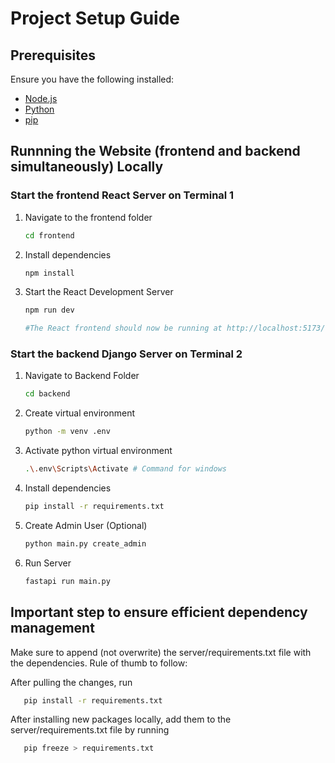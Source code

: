# Project Setup Guide

## Prerequisites

Ensure you have the following installed:

- [Node.js](https://nodejs.org/)
- [Python](https://www.python.org/)
- [pip](https://pip.pypa.io/en/stable/)

## Runnning the Website (frontend and backend simultaneously) Locally

### Start the frontend React Server on Terminal 1

1. Navigate to the frontend folder

   ```sh
   cd frontend

   ```

2. Install dependencies

   ```sh
   npm install

   ```

3. Start the React Development Server

   ```sh
   npm run dev

   #The React frontend should now be running at http://localhost:5173/.
   ```

### Start the backend Django Server on Terminal 2

1. Navigate to Backend Folder

   ```sh
   cd backend

   ```

2. Create virtual environment

   ```sh
   python -m venv .env

   ```

3. Activate python virtual environment

   ```sh
   .\.env\Scripts\Activate # Command for windows

   ```

4. Install dependencies

   ```sh
   pip install -r requirements.txt

   ```

5. Create Admin User (Optional)

   ```sh
   python main.py create_admin

   ```

6. Run Server

   ```sh
   fastapi run main.py

   ```

## Important step to ensure efficient dependency management

Make sure to append (not overwrite) the server/requirements.txt file with the dependencies. Rule of thumb to follow:

After pulling the changes, run

```sh
   pip install -r requirements.txt
```

After installing new packages locally, add them to the server/requirements.txt file by running

```sh
   pip freeze > requirements.txt
```
